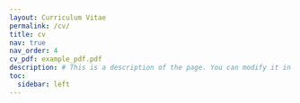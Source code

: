```yaml
---
layout: Curriculum Vitae
permalink: /cv/
title: cv
nav: true
nav_order: 4
cv_pdf: example_pdf.pdf
description: # This is a description of the page. You can modify it in '_pages/cv.md'. You can also change or remove the top pdf download button.
toc:
  sidebar: left
---
```

